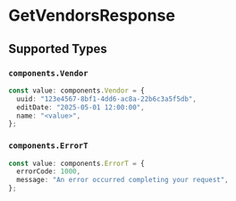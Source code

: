 # GetVendorsResponse


## Supported Types

### `components.Vendor`

```typescript
const value: components.Vendor = {
  uuid: "123e4567-8bf1-4dd6-ac8a-22b6c3a5f5db",
  editDate: "2025-05-01 12:00:00",
  name: "<value>",
};
```

### `components.ErrorT`

```typescript
const value: components.ErrorT = {
  errorCode: 1000,
  message: "An error occurred completing your request",
};
```

